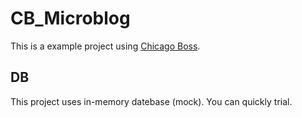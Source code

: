 # CB_Microblog

This is a example project using [Chicago Boss](http://www.chicagoboss.org/, "Chicago Boss").

## DB

This project uses in-memory datebase (mock).
You can quickly trial.
